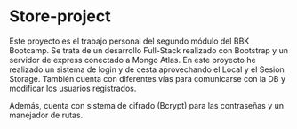 # Store-project
Este proyecto es el trabajo personal del segundo módulo del BBK Bootcamp. Se trata de un desarrollo Full-Stack realizado con Bootstrap y un servidor de express conectado a Mongo Atlas. 
En este proyecto he realizado un sistema de login y de cesta aprovechando el Local y el Sesion Storage. También cuenta con diferentes vías para comunicarse con la DB y modificar los usuarios registrados. 

Además, cuenta con sistema de cifrado (Bcrypt) para las contraseñas y un manejador de rutas. 
